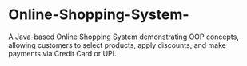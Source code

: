 # Online-Shopping-System-
A Java-based Online Shopping System demonstrating OOP concepts, allowing customers to select products, apply discounts, and make payments via Credit Card or UPI.
